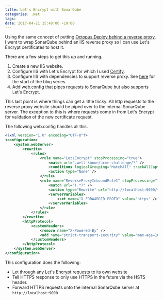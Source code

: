 ```yaml
---
title: Let's Encrypt with SonarQube
categories: .Net
tags: 
date: 2017-04-21 15:49:00 +10:00
---
```


Using the same concept of putting [Octopus Deploy behind a reverse proxy][0], I want to wrap SonarQube behind an IIS reverse proxy so I can use Let's Encrypt certificates to host it. 

<!--more-->

There are a few steps to get this up and running.

1. Create a new IIS website.
2. Configure IIS with Let's Encrypt for which I used [Certify][1].
3. Configure IIS with dependencies to support reverse proxy. See [here][2] for the start of the blog series.
4. Add web.config that pipes requests to SonarQube but also supports Let's Encrypt.

This last point is where things can get a little tricky. All http requests to the reverse proxy website should be piped over to the internal SonarQube server. The exception to this is where requests come in from Let's Encrypt for validation of the new certificate request. 

The following web.config handles all this.

```xml
<?xml version="1.0" encoding="UTF-8"?>
<configuration>
    <system.webServer>
        <rewrite>
            <rules>
                <rule name="LetsEncrypt" stopProcessing="true">
                    <match url=".well-known/acme-challenge/*" />
                    <conditions logicalGrouping="MatchAll" trackAllCaptures="false" />
                    <action type="None" />
                </rule>
                <rule name="ReverseProxyInboundRule1" stopProcessing="true">
                    <match url="(.*)" />
                    <action type="Rewrite" url="http://localhost:9000/{R:1}" />
                    <serverVariables>
                        <set name="X_FORWARDED_PROTO" value="https" />
                    </serverVariables>
                </rule>
            </rules>
        </rewrite>
        <httpProtocol>
            <customHeaders>
                <remove name="X-Powered-By" />
                <add name="strict-transport-security" value="max-age=16070400" />
            </customHeaders>
        </httpProtocol>
    </system.webServer>
</configuration>
```

This configuration does the following:

* Let through any Let's Encrypt requests to its own website
* Tell HTTPS response to only use HTTPS in the future via the HSTS header. 
* Forward HTTPS requests onto the internal SonarQube server at ```http://localhost:9000```

[0]: /2017/04/21/lets-encrypt-with-octopus-deploy/
[1]: https://certify.webprofusion.com/
[2]: https://blogs.msdn.microsoft.com/friis/2016/08/25/setup-iis-with-url-rewrite-as-a-reverse-proxy-for-real-world-apps/
